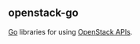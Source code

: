 ## openstack-go
[Go](https://golang.org/doc) libraries for using
[OpenStack APIs](http://developer.openstack.org/api-guide/quick-start/index.html).
